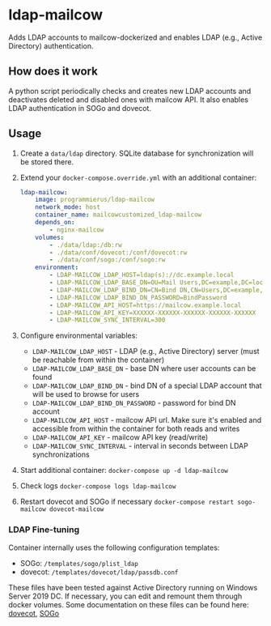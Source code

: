 # ldap-mailcow

Adds LDAP accounts to mailcow-dockerized and enables LDAP (e.g., Active Directory) authentication.

## How does it work

A python script periodically checks and creates new LDAP accounts and deactivates deleted and disabled ones with mailcow API. It also enables LDAP authentication in SOGo and dovecot.

## Usage

1. Create a `data/ldap` directory. SQLite database for synchronization will be stored there.
2. Extend your `docker-compose.override.yml` with an additional container:

    ```yaml
    ldap-mailcow:
        image: programmierus/ldap-mailcow
        network_mode: host
        container_name: mailcowcustomized_ldap-mailcow
        depends_on:
            - nginx-mailcow
        volumes:
            - ./data/ldap:/db:rw
            - ./data/conf/dovecot:/conf/dovecot:rw
            - ./data/conf/sogo:/conf/sogo:rw
        environment:
            - LDAP-MAILCOW_LDAP_HOST=ldap(s)://dc.example.local
            - LDAP-MAILCOW_LDAP_BASE_DN=OU=Mail Users,DC=example,DC=local
            - LDAP-MAILCOW_LDAP_BIND_DN=CN=Bind DN,CN=Users,DC=example,DC=local
            - LDAP-MAILCOW_LDAP_BIND_DN_PASSWORD=BindPassword
            - LDAP-MAILCOW_API_HOST=https://mailcow.example.local
            - LDAP-MAILCOW_API_KEY=XXXXXX-XXXXXX-XXXXXX-XXXXXX-XXXXXX
            - LDAP-MAILCOW_SYNC_INTERVAL=300
    ```

3. Configure environmental variables:

    * `LDAP-MAILCOW_LDAP_HOST` - LDAP (e.g., Active Directory) server (must be reachable from within the container)
    * `LDAP-MAILCOW_LDAP_BASE_DN` - base DN where user accounts can be found
    * `LDAP-MAILCOW_LDAP_BIND_DN` - bind DN of a special LDAP account that will be used to browse for users
    * `LDAP-MAILCOW_LDAP_BIND_DN_PASSWORD` - password for bind DN account
    * `LDAP-MAILCOW_API_HOST` - mailcow API url. Make sure it's enabled and accessible from within the container for both reads and writes
    * `LDAP-MAILCOW_API_KEY` - mailcow API key (read/write)
    * `LDAP-MAILCOW_SYNC_INTERVAL` - interval in seconds between LDAP synchronizations

4. Start additional container: `docker-compose up -d ldap-mailcow`
5. Check logs `docker-compose logs ldap-mailcow`
6. Restart dovecot and SOGo if necessary `docker-compose restart sogo-mailcow dovecot-mailcow`

### LDAP Fine-tuning

Container internally uses the following configuration templates:

* SOGo: `/templates/sogo/plist_ldap`
* dovecot: `/templates/dovecot/ldap/passdb.conf`

These files have been tested against Active Directory running on Windows Server 2019 DC. If necessary, you can edit and remount them through docker volumes. Some documentation on these files can be found here: [dovecot](https://doc.dovecot.org/configuration_manual/authentication/ldap/), [SOGo](https://sogo.nu/files/docs/SOGoInstallationGuide.html#_authentication_using_ldap)
